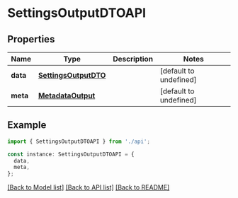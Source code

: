 # SettingsOutputDTOAPI

## Properties

| Name     | Type                                          | Description | Notes                  |
| -------- | --------------------------------------------- | ----------- | ---------------------- |
| **data** | [**SettingsOutputDTO**](SettingsOutputDTO.md) |             | [default to undefined] |
| **meta** | [**MetadataOutput**](MetadataOutput.md)       |             | [default to undefined] |

## Example

```typescript
import { SettingsOutputDTOAPI } from './api';

const instance: SettingsOutputDTOAPI = {
  data,
  meta,
};
```

[[Back to Model list]](../README.md#documentation-for-models) [[Back to API list]](../README.md#documentation-for-api-endpoints) [[Back to README]](../README.md)
